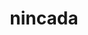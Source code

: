 ---
id: 290
title: nincada
types: [bug,ground]
image: https://raw.githubusercontent.com/PokeAPI/sprites/master/sprites/pokemon/290.png
---
